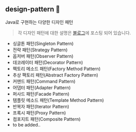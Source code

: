 ## design-pattern 🎨
Java로 구현하는 다양한 디자인 패턴<br>
> 각 디자인 패턴에 대한 설명은 [블로그](https://velog.io/@pppp0722/series/%EB%94%94%EC%9E%90%EC%9D%B8-%ED%8C%A8%ED%84%B4)에 포스팅 되어 있습니다.
- 싱글톤 패턴(Singleton Pattern)
- 전략 패턴(Strategy Pattern)
- 옵저버 패턴(Observer Pattern)
- 데코레이터 패턴(Decorator Pattern)
- 팩토리 메소드 패턴(Factory Method Pattern)
- 추상 팩토리 패턴(Abstract Factory Pattern)
- 커맨드 패턴(Command Pattern)
- 어댑터 패턴(Adapter Pattern)
- 퍼사드 패턴(Facade Pattern)
- 템플릿 메소드 패턴(Template Method Pattern)
- 반복자 패턴(Iterator Pattern)
- 프록시 패턴(Proxy Pattern)
- 컴포지트 패턴(Composite Pattern)
- to be added..
